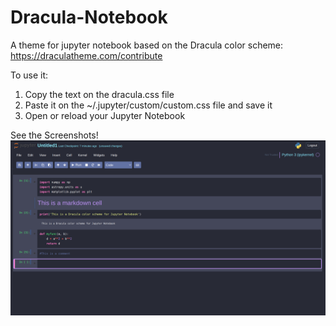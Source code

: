 # Dracula-Notebook
A theme for jupyter notebook based on the Dracula color scheme: https://draculatheme.com/contribute

To use it:
1) Copy the text on the dracula.css file
2) Paste it on the ~/.jupyter/custom/custom.css file and save it
3) Open or reload your Jupyter Notebook

See the Screenshots!
![](https://github.com/lex-andr/Dracula-Notebook/blob/main/Dracula-SS.png?raw=true)

